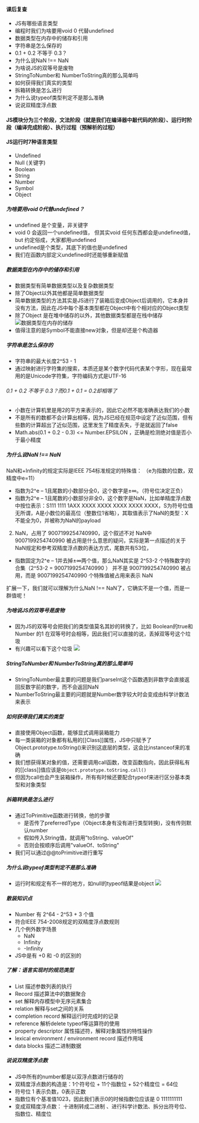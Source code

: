 #### 课后复查
+ JS有哪些语言类型
+ 编程时我们为啥要用void 0 代替undefined
+ 数据类型在内存中的储存和引用
+ 字符串是怎么保存的
+ 0.1 + 0.2 不等于 0.3？
+ 为什么说NaN !== NaN
+ 为啥说JS的双等号是废物
+ StringToNumber和 NumberToString真的那么简单吗
+ 如何获得我们真实的类型
+ 拆箱转换是怎么进行
+ 为什么说typeof类型判定不是那么准确
+ 说说双精度浮点数

#### JS模块分为三个阶段，文法阶段（就是我们在编译器中敲代码的阶段）、运行时阶段（编译完成阶段）、执行过程（预解析的过程）

#### JS运行时7种语言类型
+ Undefined
+ Null (关键字)
+ Boolean
+ String
+ Number
+ Symbol
+ Object

##### 为啥要用void 0代替undefined？
+ undefined 是个变量，非关键字
+ void 0 会返回一个undefined值， 但其实void 任何东西都会是undefined值，but 约定俗成，大家都用undefined
+ undefined是个类型，其底下的值也是undefined
+ 我们在函数内部定义undefined时还能够重新赋值

##### 数据类型在内存中的储存和引用
+ 数据类型有简单数据类型以及复杂数据类型
+ 除了Object以外其他都是简单数据类型
+ 简单数据类型的方法其实是JS进行了装箱后变成Object后调用的，它本身并没有方法，因此在JS中每个基本类型都在Object中有个相对应的Object类型
+ 除了Object 是在堆中储存的以外，其他数据类型都是在栈中储存
![数据类型在内存的储存](./image/复杂数据类型.png)
+ 值得注意的是Symbol不能直接new对象，但是却还是个构造器

##### 字符串是怎么保存的
+ 字符串的最大长度2^53 - 1
+ 通过映射进行字符集的搜索，本质还是某个数字代码代表某个字形，现在最常用的是Unicode字符集，字符编码方式是UTF-16

###### 0.1 + 0.2 不等于 0.3？而0.1 + 0.1 = 0.2却相等了
+ 小数在计算机里是用2的平方来表示的，因此它必然不能准确表达我们的小数
+ 不是所有的数都不会计算出相等，因为JS已经在规范中设定了近似范围，但有些数的计算超出了近似范围，这里发生了精度丢失，于是就返回了false
+ Math.abs(0.1 + 0.2 - 0.3) <= Number.EPSILON ，正确是检测绝对值是否小于最小精度

##### 为什么说NaN !== NaN
NaN和+Infinity的规定实际是IEEE 754标准规定的特殊值：
（e为指数的位数，双精度中e=11）
- 指数为2^e – 1且尾数的小数部分全0，这个数字是±∞。（符号位决定正负）
- 指数为2^e – 1且尾数的小数部分非全0，这个数字是NaN，比如单精度浮点数中按位表示：S111 1111 1AXX XXXX XXXX XXXX XXXX XXXX，S为符号位值无所谓，A是小数位的最高位（整数位1省略），其取值表示了NaN的类型：X不能全为0，并被称为NaN的payload

2. NaN，占用了 9007199254740990，这个叙述不对
NaN中 9007199254740990 被占用是什么意思的疑问，实际是第一点描述的关于NaN规定和参考双精度浮点数的表达方式，尾数共有53位，
+ 指数固定为2^e – 1并去掉±∞两个值，那么NaN其实是 2^53-2 个特殊数字的合集（2^53-2 = 9007199254740990 ）
并不是 9007199254740990 被占用，而是 9007199254740990 个特殊值被占用来表示 NaN

扩展一下，我们就可以理解为什么NaN !== NaN了，它确实不是一个值，而是一群值呢！

##### 为啥说JS的双等号是废物
+ 因为JS的双等号会把我们的类型值莫名其妙的转换了，比如 Boolean的true和Number 的1 在双等号时会相等，因此我们可以直接的说，丢掉双等号这个垃圾
+ 有兴趣可以看下这个垃圾
![](./image/双等号类型转换.png)

##### StringToNumber和 NumberToString真的那么简单吗
+ StringToNumber最主要的问题是我们parseInt这个函数遇到非数字会直接返回反数字前的数字，而不会返回NaN
+ NumberToString最主要的问题就是Number数字较大时会变成由科学计数法来表示

##### 如何获得我们真实的类型
+ 直接使用Object函数，能够显式调用装箱能力
+ 每一类装箱的对象都有私用的[[Class]]属性，JS中只赋予了Object.prototype.toString()来识别这底层的类型，这会比instanceof来的准确
+ 我们想获得某对象的值，还需要调用call函数，改变函数指向，因此获得私有的[[class]]值应该是`Object.prototype.toString.call()`
+ 但因为call也会产生装箱操作，所有有时候还要配合typeof来进行区分基本类型和对象类型

#####  拆箱转换是怎么进行
+ 通过ToPrimitive函数进行转换，他的步骤
    + 是否传了preferredType（Object本身有没有进行类型转换)，没有传则默认number
    + 假如传入String值，就调用”toString、valueOf"
    + 否则会按顺序后调用"valueOf、toString"
+ 我们可以通过@@toPrimitive进行重写

##### 为什么说typeof类型判定不是那么准确
+ 运行时和规定有不一样的地方，如null的typeof结果是object
![](./image/typeof返回值.png)

##### 散装知识点
+ Number 有 2^64 - 2^53 + 3 个值
+ 符合IEEE 754-2008规定的双精度浮点数规则
+ 几个例外数字场景
    + NaN 
    + Infinity
    + -Infinity
+ JS中是有 +0 和 -0 的区别的

##### 了解：语言实现时的规范类型
+ List 描述参数列表的执行
+ Record 描述算法中的数据聚合
+ set 解释内存模型中无序元素集合
+ relation 解释与set之间的关系
+ completion record 解释运行时完成时的记录
+ reference 解析delete typeof等运算符的使用
+ property descriptor 属性描述符，解释对象属性的特性操作
+ lexical environment / environment record 描述作用域
+ data blocks 描述二进制数据

##### 说说双精度浮点数
+ JS中所有的number都是以双浮点数进行储存的
+ 双精度浮点数的构造是：1个符号位 + 11个指数位 + 52个精度位 = 64位
+ 符号位 1 表示负数，0表示正数
+ 指数位有个基准值1023，因此我们表示0的时候指数位应该是 0 1111111111
+ 变成双精度浮点数： 十进制转成二进制 、进行科学计数法、拆分出符号位、指数位、精度位
